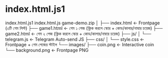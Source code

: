 # index.html.js1
index.html.js1
index.html.js game-demo.zip │ ├── index.html ← Frontpage (৩টি গেম লিস্ট) ├── game1.html ← গেম ১ পেজ (ক্লিক করলে স্কোর + কোড/কালার/নাম্বার চয়েজ) ├── game2.html ← গেম ২ পেজ (ক্লিক করলে স্কোর + কোড/কালার/নাম্বার চয়েজ) ├── js/ │ └── telegram.js ← Telegram Auto-send JS ├── css/ │ └── style.css ← Frontpage + গেম পেজের স্টাইল └── images/ ├── coin.png ← Interactive coin └── background.png ← Frontpage PNG
